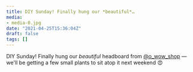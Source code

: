 ```yaml
---
title: DIY Sunday! Finally hung our *beautiful*…
media:
- media-0.jpg
date: "2021-04-25T15:36:04Z"
draft: false
tags: []
---
```

DIY Sunday\! Finally hung our *beautiful* headboard from [@o_wow_shop](https://instagram.com/o_wow_shop) — we'll be getting a few small plants to sit atop it next weekend 😍
